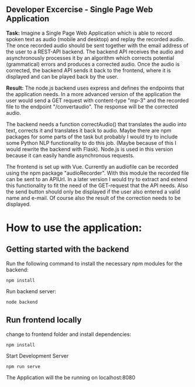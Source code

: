 ## Developer Excercise - Single Page Web Application

**Task:** Imagine a Single Page Web Application which is able to record spoken text as audio (mobile and desktop) and replay the recorded audio. The once recorded audio should be sent together with the email address of the user to a REST-API backend. 
The backend API receives the audio and asynchronously processes it by an algorithm which corrects potential (grammatical) errors and produces a corrected audio. Once the audio is corrected, the backend API sends it back to the frontend, where it is displayed and can be played back by the user. 

**Result:** 
The node.js backend uses express and defines the endpoints that the application needs.
In a more advanced version of the application the user would send a GET request with content-type "mp-3" and the recorded file to the endpoint "/convertaudio". The response will be the corrected audio.

The backend needs a function correctAudio() that translates the audio into text, corrects it and translates it back to audio. Maybe there are npm packages for some parts of the task but probably I would try to include some Python NLP functionality to do this job. (Maybe because of this I would rewrite the backend with Flask).
Node.js is used in this version because it can easily handle asynchronous requests.

The frontend is set up with Vue. Currently an audiofile can be recorded using the npm package "audioRecorder". With this module the recorded file can be sent to an APIUrl. In a later version I would try to extract and extend this functionality to fit the need of the GET-request that the API needs. Also the send button should only be displayed if the user also entered a valid name and e-mail.
Of course also the result of the correction needs to be displayed.


# How to use the application:
## Getting started with the backend

Run the following command to install the necessary npm modules for the backend:

```
npm install
```

Run backend server:

```
node backend
```

## Run frontend locally

change to frontend folder and install dependencies:

```
npm install
```

Start Development Server
```
npm run serve
```

The Application will the be running on localhost:8080

